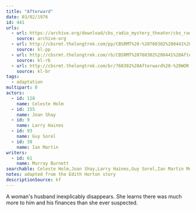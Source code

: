 ```yaml
---
title: "Afterward"
date: 03/02/1976
id: 441
urls: 
  - url: https://archive.org/download/cbs_radio_mystery_theater/cbs_radio_mystery_theater-0401-0450.zip/cbs_radio_mystery_theater-0401-0450%2Fcbsrmt_0441_afterward.mp3
    source: archive-org
  - url: http://cbsrmt.thelongtrek.com/pp/CBSRMT%20-%20760302%200441%20Afterward_pp.mp3
    source: kl-pp
  - url: http://cbsrmt.thelongtrek.com/rb/CBSRMT%20760302%200441%20Afterward_wuwm%20recorded%207_21_76.mp3
    source: kl-rb
  - url: http://cbsrmt.thelongtrek.com/br/760302%20Afterward%20-%20WOR.mp3
    source: kl-br
tags: 
  - adaptation
multipart: 0
actors:  
  - id: 128
    name: Celeste Holm  
  - id: 155
    name: Joan Shay  
  - id: 9
    name: Larry Haines  
  - id: 93
    name: Guy Sorel  
  - id: 38
    name: Ian Martin
writers:  
  - id: 61
    name: Murray Burnett
searchable: Celeste Holm,Joan Shay,Larry Haines,Guy Sorel,Ian Martin Murray Burnett
notes: adapted from the Edith Horton story
descriptionSource: kf
---
```

A woman's husband inexplicably disappears. She learns there was much more to him and his finances than she ever suspected.